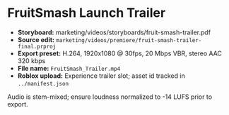 # FruitSmash Launch Trailer

* **Storyboard:** marketing/videos/storyboards/fruit-smash-trailer.pdf
* **Source edit:** `marketing/videos/premiere/fruit-smash-trailer-final.prproj`
* **Export preset:** H.264, 1920x1080 @ 30fps, 20 Mbps VBR, stereo AAC 320 kbps
* **File name:** `FruitSmash_Trailer.mp4`
* **Roblox upload:** Experience trailer slot; asset id tracked in `../manifest.json`

Audio is stem-mixed; ensure loudness normalized to -14 LUFS prior to export.
